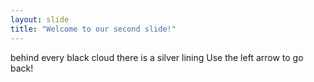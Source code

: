```yaml
---
layout: slide
title: "Welcome to our second slide!"
---
```

behind every black cloud there is a silver lining
Use the left arrow to go back!
